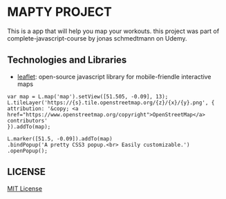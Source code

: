 # MAPTY PROJECT

This is a app that will help you map your workouts.
this project was part of complete-javascript-course by jonas schmedtmann on Udemy.

## Technologies and Libraries

- [leaflet](https://leafletjs.com/): open-source javascript library for mobile-friendle interactive maps

```
var map = L.map('map').setView([51.505, -0.09], 13);
L.tileLayer('https://{s}.tile.openstreetmap.org/{z}/{x}/{y}.png', {
attribution: '&copy; <a href="https://www.openstreetmap.org/copyright">OpenStreetMap</a> contributors'
}).addTo(map);

L.marker([51.5, -0.09]).addTo(map)
.bindPopup('A pretty CSS3 popup.<br> Easily customizable.')
.openPopup();

```

## LICENSE

[MIT License](LICENSE)

```

```
